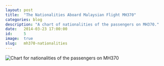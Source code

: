 ```yaml
---
layout: post
title:  "The Nationalities Aboard Malaysian Flight MH370"
categories: blog
description: "A chart of nationalities of the passengers on MH370."
date:   2014-03-23 17:00:00
id:     5
image:  true
slug:   mh370-nationalities
---
```

<div id="chart"></div>

<script src="/js/d3.min.js?v=3.2.8"></script>
<script src="/assets/mh370-nationalities/fluoridation/assets/d3/d3.geo.projection.v0.min.js" charset="utf-8"></script>
<script src="/assets/mh370-nationalities/fluoridation/assets/d3/topojson.v1.min.js" type="text/javascript" charset="utf-8"></script>

<!--
    <script src="/assets/mh370-nationalities/fluoridation/assets/d3/settings.js" type="text/javascript" charset="utf-8"></script>
-->

<script type="text/javascript" charset="utf-8">
// Height/width
// Scale
// Projection transform
// Path translate
    var margin = {top: 0, right: 0, bottom: 0, left: 0};
        width = 600 - margin.left - margin.right,
        height = 375 - margin.top - margin.bottom;

	var color = d3.scale.linear()
	    .domain([0, 25, 50, 75, 100])
	    .range([
	        "#d7191c",
	        "#fdae61",
	        "#ffffbf",
	        "#abdda4",
	        "#2b83ba"
	    ]);

	var projection = d3.geo.kavrayskiy7()
	    // via https://github.com/d3/d3-geo-projection/
	    .translate([265, 185])
	    .scale(125); // Revise so it isn't a magic number

	var path = d3.geo.path()
	    .projection(projection);

    var svg = d3.select("#chart").append("svg")
	    .append("svg")
	    .attr({
	        "width": width,
	        "height": height
	    });

	// Local helper functions
	// to be moved to chart.js
	var cleanPrefix = function(string) {
	    // Remove any "<", ">" or "~" prefixed to a number value
	    // e.g. d3Helpers.cleanPrefixes(data[i].total);
	    prefix = string.substring(0, 1);

	    if (prefix === "<" || prefix === ">" || prefix === "~") {
	        return string.substring(1);
	    } else {
	        return string;
	    }
	};

	// Load the data values
	d3.csv("/assets/mh370-nationalities/fluoridation/global-fluoridation.csv", function(data) {

	    // Geodata loaded into the csv scope
	    d3.json("/assets/mh370-nationalities/fluoridation/assets/data/ne_110m_admin_0_countries_lakes.geojson", function(json) {
	        var dataLength = data.length,
	            jsonLength = json.features.length;

	        // data (values) forloop
	        for (var i = 0; i < dataLength; i++) {
	            var dataCountry = data[i].country,
	                dataValue = cleanPrefix(data[i].total);

	            // json (geodata) forloop
	            for (var j = 0; j < jsonLength; j++) {
	                var jsonCountry = json.features[j].properties.name_long;
	                if (dataCountry == jsonCountry) {
	                    json.features[j].properties.value = dataValue;
	                    break;
	                }
	            }
	        }

	        svg.selectAll("path")
	            .data(json.features)
	            .enter()
	            .append("path")
	            .attr({
	                "d": path,
                 // "class": "country foo",
	                "class": function(d) { return d.properties.value ? "country filled" : "country unfilled"; },
	                "transform": "translate(" + 0 + "," + 0 + ")"
	            })
	            .style("fill", function(d) {
	                var value = d.properties.value;
	                return value ? color(value) : "#000";
	            });
	    });
	});
</script>
<!-- <link rel="stylesheet" href="/assets/mh370-nationalities/fluoridation/assets/static/css/style.css"> -->

<style>
/** path.country.unfilled:hover, */
    path.country.filled:hover {
        fill: pink;
        stroke: #000;
        stroke-width: .5px;
    }

    noscript img {
        display: block;
        margin-left: auto;
        margin-right: auto;
    }
</style>

<noscript>
    <img src="image.png" alt="Chart for nationalities of the passengers on MH370" />
</noscript>
